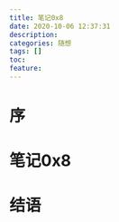 ```yaml
---
title: 笔记0x8
date: 2020-10-06 12:37:31
description: 
categories: 随想
tags: [] 
toc: 
feature: 
---
```


# 序
<!-- more -->

# 笔记0x8

# 结语